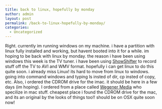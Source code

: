 ```yaml
---
title: back to linux, hopefully by monday
author: admin
layout: post
permalink: /back-to-linux-hopefully-by-monday/
categories:
  - Uncategorized
---
```

Right. currently im running windows on my machine. i have a partition with linux fully installed and working, but havent booted into it for a while. im hoping to be back with linux by monday. the reason i have been using windows this week is the TV tuner. i have been using [ShowShifter][1] to record stuff off the TV to AVI and WMV format. hopefully i can get linux to do this quite soon. i already miss Linux! its hard to move from linux to windows. going into command windows and typing ls insted of dir, cp insted of copy, etc. Also, i ordered the CDROM drive for the imac. it should be here in a few days (im hoping). I ordered from a place called [Wegener Media][2] who specilize in mac stuff. cheapest place i found the CDROM drive for the mac, and its an original by the looks of things too!! should be on OSX quite soon now!

 [1]: http://www.showshifter.com
 [2]: http://www.wegenermedia.com